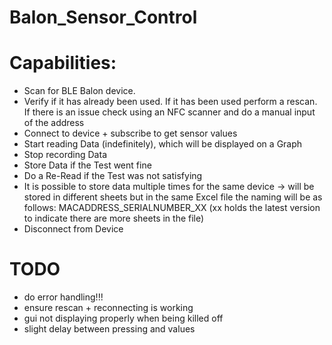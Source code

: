 # Balon_Sensor_Control


# Capabilities:
- Scan for BLE Balon device. 
- Verify if it has already been used. 
If it has been used perform a rescan. If there is an issue check using an NFC scanner and do a manual input of the address
- Connect to device + subscribe to get sensor values
- Start reading Data (indefinitely), which will be displayed on a Graph
- Stop recording Data
- Store Data if the Test went fine
- Do a Re-Read if the Test was not satisfying
- It is possible to store data multiple times for the same device 
-> will be stored in different sheets but in the same Excel file the naming will be as follows: MACADDRESS_SERIALNUMBER_XX 
(xx holds the latest version to indicate there are more sheets in the file)
- Disconnect from Device


# TODO

- do error handling!!!
- ensure rescan + reconnecting is working
- gui not displaying properly when being killed off
- slight delay between pressing and values
